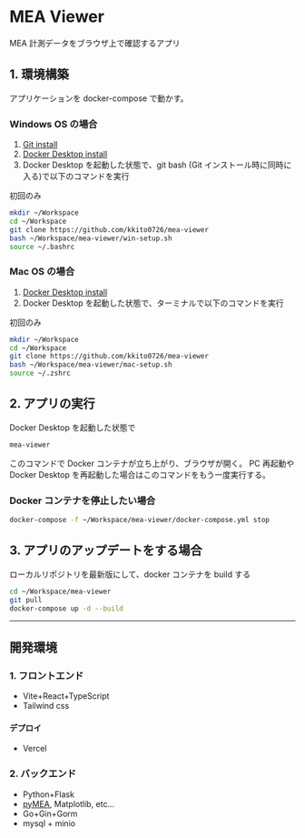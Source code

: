 # MEA Viewer

MEA 計測データをブラウザ上で確認するアプリ

## 1. 環境構築

アプリケーションを docker-compose で動かす。

### Windows OS の場合

1. [Git install](https://qiita.com/T-H9703EnAc/items/4fbe6593d42f9a844b1c)
2. [Docker Desktop install](https://docs.docker.com/get-docker/)
3. Docker Desktop を起動した状態で、git bash (Git インストール時に同時に入る)で以下のコマンドを実行

初回のみ

```bash
mkdir ~/Workspace
cd ~/Workspace
git clone https://github.com/kkito0726/mea-viewer
bash ~/Workspace/mea-viewer/win-setup.sh
source ~/.bashrc
```

### Mac OS の場合

1. [Docker Desktop install](https://docs.docker.com/get-docker/)
2. Docker Desktop を起動した状態で、ターミナルで以下のコマンドを実行

初回のみ

```bash
mkdir ~/Workspace
cd ~/Workspace
git clone https://github.com/kkito0726/mea-viewer
bash ~/Workspace/mea-viewer/mac-setup.sh
source ~/.zshrc
```

## 2. アプリの実行

Docker Desktop を起動した状態で

```bash
mea-viewer
```

このコマンドで Docker コンテナが立ち上がり、ブラウザが開く。
PC 再起動や Docker Desktop を再起動した場合はこのコマンドをもう一度実行する。

### Docker コンテナを停止したい場合

```bash
docker-compose -f ~/Workspace/mea-viewer/docker-compose.yml stop
```

## 3. アプリのアップデートをする場合

ローカルリポジトリを最新版にして、docker コンテナを build する

```bash
cd ~/Workspace/mea-viewer
git pull
docker-compose up -d --build
```

---

## 開発環境

### 1. フロントエンド

- Vite+React+TypeScript
- Tailwind css

#### デプロイ

- Vercel

### 2. バックエンド

- Python+Flask
- [pyMEA](https://github.com/kkito0726/MEA_modules), Matplotlib, etc...
- Go+Gin+Gorm
- mysql + minio
